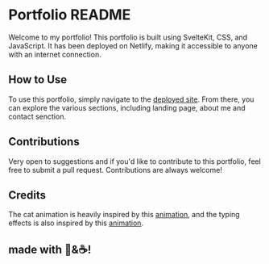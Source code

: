 # Portfolio README

Welcome to my portfolio! This portfolio is built using SvelteKit, CSS, and JavaScript. It has been deployed on Netlify, making it accessible to anyone with an internet connection.

## How to Use

To use this portfolio, simply navigate to the [deployed site](https://hamidrezakhoramrokh.ir). From there, you can explore the various sections, including landing page, about me and contact senction.

## Contributions

Very open to suggestions and if you'd like to contribute to this portfolio, feel free to submit a pull request. Contributions are always welcome!

## Credits

The cat animation is heavily inspired by this [animation](https://codepen.io/carolineartz/pen/VwYwZaP), and the typing effects is also inspired by this [animation](https://codepen.io/carolineartz/pen/qBOEzQa). 

## made with 💛&☕!